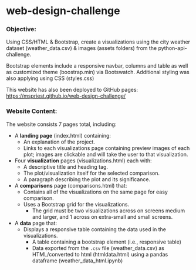 # web-design-challenge

### Objective:

Using CSS/HTML & Bootstrap, create a visualizations using the city weather dataset (weather_data.csv) & images (assets folders) from the python-api-challenge.

Bootstrap elements include a responsive navbar, columns and table as well as customized theme (boostrap.min) via Bootswatch. Additional styling was also applying using CSS (styles.css)

This website has also been deployed to GitHub pages: https://mspriest.github.io/web-design-challenge/

### Website Content:

The website consists 7 pages total, including:

* A **landing page** (index.html) containing:
  * An explanation of the project.
  * Links to each visualizations page containing preview images of each plot; images are clickable and will take the user to that visualization.
* Four **visualization** pages (visualizations.html) each with:
  * A descriptive title and heading tag.
  * The plot/visualization itself for the selected comparison.
  * A paragraph describing the plot and its significance.
* A **comparisons** page (comparisons.html) that:
  * Contains all of the visualizations on the same page for easy comparison.
  * Uses a Bootstrap grid for the visualizations.
    * The grid must be two visualizations across on screens medium and larger, and 1 across on extra-small and small screens.
* A **data** page that:
  * Displays a responsive table containing the data used in the visualizations.
    * A table containing a bootstrap element (i.e., responsive table) 
    * Data exported from the `.csv` file (weather_data.csv) as HTML/converted to html (htmldata.html) using a pandas dataframe (weather_data_html.ipynb)